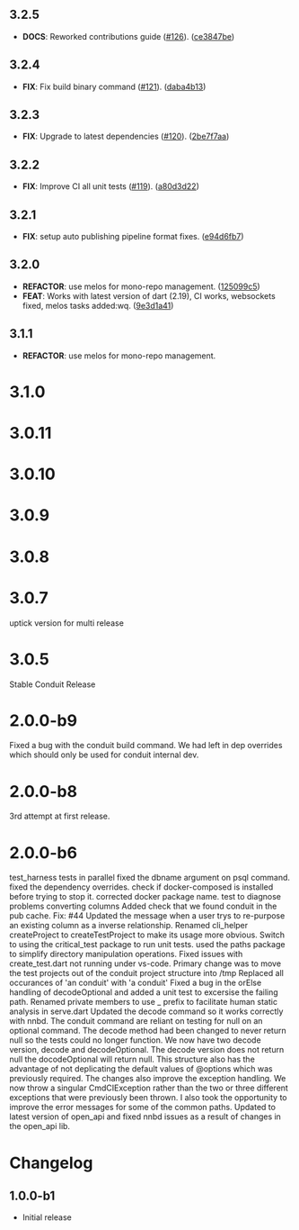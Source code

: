 ## 3.2.5

 - **DOCS**: Reworked contributions guide ([#126](https://github.com/conduit-dart/conduit/issues/126)). ([ce3847be](https://github.com/conduit-dart/conduit/commit/ce3847be9ef28b8be4f790f820cd085a8c910671))

## 3.2.4

 - **FIX**: Fix build binary command ([#121](https://github.com/conduit-dart/conduit/issues/121)). ([daba4b13](https://github.com/conduit-dart/conduit/commit/daba4b139558f429190acd530d76395bbe0e2405))

## 3.2.3

 - **FIX**: Upgrade to latest dependencies ([#120](https://github.com/conduit-dart/conduit/issues/120)). ([2be7f7aa](https://github.com/conduit-dart/conduit/commit/2be7f7aa6fb8085cd21956fead60dc8d10f5daf2))

## 3.2.2

 - **FIX**: Improve CI all unit tests ([#119](https://github.com/conduit-dart/conduit/issues/119)). ([a80d3d22](https://github.com/conduit-dart/conduit/commit/a80d3d22e176aecd2433e20bda5aac1f209bd6f3))

## 3.2.1

 - **FIX**: setup auto publishing pipeline format fixes. ([e94d6fb7](https://github.com/conduit-dart/conduit/commit/e94d6fb7f671c18ee347c851e62a85726db118ea))

## 3.2.0

 - **REFACTOR**: use melos for mono-repo management. ([125099c5](https://github.com/conduit-dart/conduit/commit/125099c58e34e0e282c6fd0ec0cf0ec233bf92a1))
 - **FEAT**: Works with latest version of dart (2.19), CI works, websockets fixed, melos tasks added:wq. ([9e3d1a41](https://github.com/conduit-dart/conduit/commit/9e3d1a4146337a494ce34edca932aabb8506ccdb))

## 3.1.1

 - **REFACTOR**: use melos for mono-repo management.

# 3.1.0

# 3.0.11

# 3.0.10

# 3.0.9

# 3.0.8

# 3.0.7
uptick version for multi release

# 3.0.5
Stable Conduit Release

# 2.0.0-b9
Fixed a bug with the conduit build command. We had left in dep overrides 
which should only be used for conduit internal dev.

# 2.0.0-b8
3rd attempt at first release.

# 2.0.0-b6
test_harness tests in parallel
fixed the dbname argument on psql command.
fixed the dependency overrides.
check if docker-composed is installed before trying to stop it.
corrected docker package name.
test to diagnose problems converting columns
Added check that we found conduit in the pub cache.
Fix: #44 Updated the message when a user trys to re-purpose an existing column as a inverse relationship.
Renamed cli_helper createProject to createTestProject to make its usage more obvious.
Switch to using the critical_test package to run unit tests.
used the paths package to simplify directory manipulation operations.
Fixed issues with create_test.dart not running under vs-code. Primary change was to move the test projects out of the conduit project structure into /tmp
Replaced all occurances of 'an conduit' with 'a conduit'
Fixed a bug in the orElse handling of decodeOptional and added a unit test to excersise the failing path.
Renamed private members to use _ prefix to facilitate human static analysis in serve.dart
Updated the decode command so it works correctly with nnbd. The conduit command are reliant on testing for null on an optional command. The decode method had been changed to never return null so the tests could no longer function. We now have two decode version, decode and decodeOptional. The decode version does not return null the docodeOptional will return null. This structure also has the advantage of not deplicating the default values of @options which was previously required. The changes also improve the exception handling. We now throw a singular CmdCIException rather than the two or three different exceptions that were previously been thrown. I also took the opportunity to improve the error messages for some of the common paths.
Updated to latest version of open_api and fixed nnbd issues as a result of changes in the open_api lib.

# Changelog

## 1.0.0-b1

- Initial release
